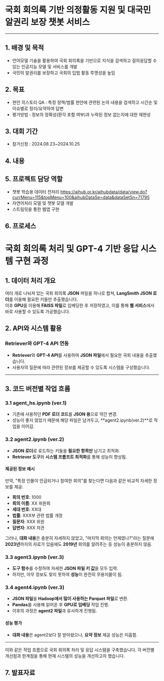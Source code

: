 # 국회 회의록 기반 의정활동 지원 및 대국민 알권리 보장 챗봇 서비스
---
## 1. 배경 및 목적
- 언어모델 기술을 활용하여 국회 회의록을 기반으로 지식을 검색하고 질의응답할 수 있는 인공지능 모델 및 서비스를 개발
- 국민의 알권리를 보장하고 국회의 입법 활동 투명성을 높임

## 2. 목표
- 현안 히스토리 QA : 특정 정책/법률 현안에 관련된 논의 내용을 검색하고 시간순 및 이슈별로 정리/요약하여 답변
- 평가방법 : 정보의 정확성(환각 포함 여부)과 누락된 정보 없는지에 대한 재현성

## 3. 대회 기간
- 참가신청 : 2024.08.23~2024.10.25

## 4. 내용

## 5. 프로젝트 담당 역할
- 챗봇 학습용 데이터 전처리
  <https://aihub.or.kr/aihubdata/data/view.do?currMenu=115&topMenu=100&aihubDataSe=data&dataSetSn=71795>
- 자연어처리 모델 및 챗봇 모델 개발
- 스트림릿을 통한 웹앱 구현

## 6. 프로세스

# 국회 회의록 처리 및 GPT-4 기반 응답 시스템 구현 과정

## 1. 데이터 처리 개요

여러 개로 나눠져 있는 국회 회의록 **JSON** 파일을 하나로 합쳐, **LangSmith JSON 로더**를 이용해 필요한 키들만 추출했습니다.  
이후 **GPU**를 이용해 **FAISS 파일**로 임베딩한 후 저장하였고, 이를 통해 **웹 서비스**에서 바로 사용할 수 있도록 가공했습니다.

## 2. API와 시스템 활용

### Retriever와 GPT-4 API 연동
- **Retriever**와 **GPT-4 API**를 사용하여 **JSON 파일**에서 필요한 국회 내용을 추출했습니다.
- 사용자의 질문에 따라 관련된 정보를 제공할 수 있도록 시스템을 구성했습니다.

---

## 3. 코드 버전별 작업 흐름

### 3.1 agent_hs.ipynb (ver.1)

- 기존에 사용하던 **PDF 로더 코드**를 **JSON 용**으로 약간 변경.
- 성능이 좋지 않았기 때문에 해당 파일은 남겨두고, **agent2.ipynb(ver.2)**로 작업을 이어감.

### 3.2 agent2.ipynb (ver.2)

- **JSON 로더**로 로드하는 키들을 **필요한 항목만** 남기고 최적화.
- **Retriever 도구**와 **시스템 프롬프트 최적화**를 통해 성능이 향상됨.

#### 제공된 정보 예시

만약, "특정 인물이 언급되거나 참여한 회의"를 찾는다면 다음과 같은 비교적 자세한 정보를 제공:

- **회의 번호**: 1000
- **회의 이름**: XX 위원회
- **세대 번호**: XX대
- **법률**: XXX부 관련 법률 개정
- **질문자**: XXX 위원
- **답변자**: XXX 차관

그러나, **대화 내용**은 충분히 자세하지 않았고, "마지막 회의는 언제였나?"라는 질문에 **2023년**까지의 자료가 있음에도 **2019년** 회의를 알려주는 등 성능이 충분하지 않음.

### 3.3 agent3.ipynb (ver.3)

- **도구 함수**를 수정하여 자세한 **JSON 파일 키 값**을 모두 입력.
- 하지만, 아무 정보도 찾지 못하여 **성능**이 완전히 무용지물이 됨.

### 3.4 agent4.ipynb (ver.3)

- **JSON 파일**을 **Hadoop에서 많이 사용하는 Parquet 파일**로 변환.
- **Pandas**를 사용해 읽어온 후 **GPU로 임베딩** 작업 진행.
- 이후의 과정은 **agent2 파일**과 유사하게 진행됨.
  
#### 성능 평가

- **대화 내용**은 agent2보다 잘 받아왔으나, **요약 정보** 제공 성능은 미흡함.

---

이와 같은 작업 흐름으로 국회 회의록 처리 및 응답 시스템을 구축했습니다. 각 버전별 개선점과 한계점을 통해 현재 시스템의 성능을 개선하고자 했습니다.


## 7. 발표자료

